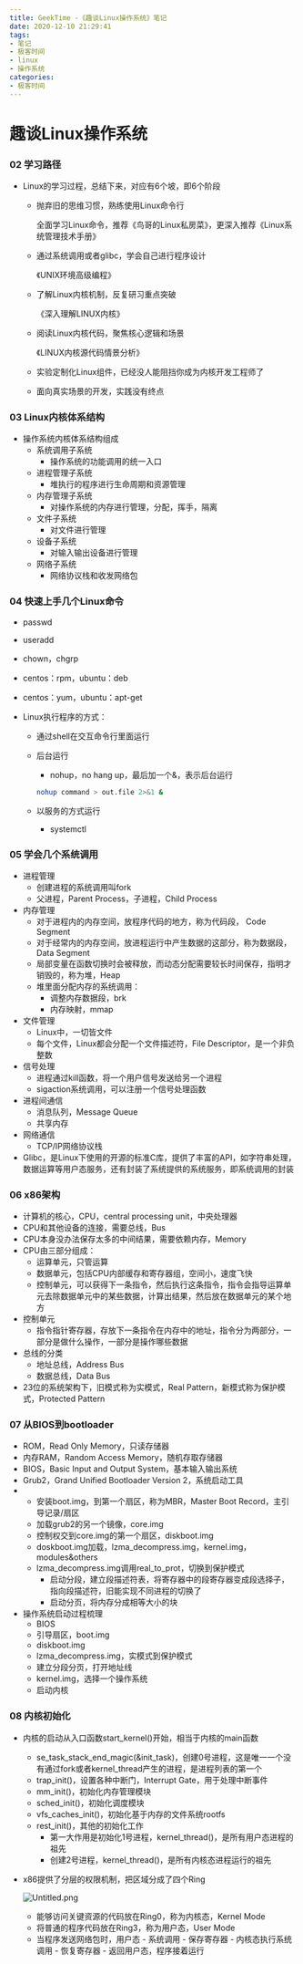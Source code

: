 ```yaml
---
title: GeekTime -《趣谈Linux操作系统》笔记
date: 2020-12-10 21:29:41
tags:
- 笔记
- 极客时间
- linux
- 操作系统
categories:
- 极客时间
---
```


# 趣谈Linux操作系统

### 02 学习路径

- Linux的学习过程，总结下来，对应有6个坡，即6个阶段

  - 抛弃旧的思维习惯，熟练使用Linux命令行

    全面学习Linux命令，推荐《鸟哥的Linux私房菜》，更深入推荐《Linux系统管理技术手册》

  - 通过系统调用或者glibc，学会自己进行程序设计

    《UNIX环境高级编程》

  - 了解Linux内核机制，反复研习重点突破

    《深入理解LINUX内核》

  - 阅读Linux内核代码，聚焦核心逻辑和场景

    《LINUX内核源代码情景分析》

  - 实验定制化Linux组件，已经没人能阻挡你成为内核开发工程师了

  - 面向真实场景的开发，实践没有终点

### 03 Linux内核体系结构

- 操作系统内核体系结构组成
  - 系统调用子系统
    - 操作系统的功能调用的统一入口
  - 进程管理子系统
    - 堆执行的程序进行生命周期和资源管理
  - 内存管理子系统
    - 对操作系统的内存进行管理，分配，挥手，隔离
  - 文件子系统
    - 对文件进行管理
  - 设备子系统
    - 对输入输出设备进行管理
  - 网络子系统
    - 网络协议栈和收发网络包

### 04 快速上手几个Linux命令

- passwd

- useradd

- chown，chgrp

- centos：rpm，ubuntu：deb

- centos：yum，ubuntu：apt-get

- Linux执行程序的方式：

  - 通过shell在交互命令行里面运行

  - 后台运行

    - nohup，no hang up，最后加一个&，表示后台运行

    ```bash
    nohup command > out.file 2>&1 &
    ```

  - 以服务的方式运行

    - systemctl

### 05 学会几个系统调用

- 进程管理
  - 创建进程的系统调用叫fork
  - 父进程，Parent Process，子进程，Child Process
- 内存管理
  - 对于进程内的内存空间，放程序代码的地方，称为代码段， Code Segment
  - 对于经常内的内存空间，放进程运行中产生数据的这部分，称为数据段，Data Segment
  - 局部变量在函数切换时会被释放，而动态分配需要较长时间保存，指明才销毁的，称为堆，Heap
  - 堆里面分配内存的系统调用：
    - 调整内存数据段，brk
    - 内存映射，mmap
- 文件管理
  - Linux中，一切皆文件
  - 每个文件，Linux都会分配一个文件描述符，File Descriptor，是一个非负整数
- 信号处理
  - 进程通过kill函数，将一个用户信号发送给另一个进程
  - sigaction系统调用，可以注册一个信号处理函数
- 进程间通信
  - 消息队列，Message Queue
  - 共享内存
- 网络通信
  - TCP/IP网络协议栈
- Glibc，是Linux下使用的开源的标准C库，提供了丰富的API，如字符串处理，数据运算等用户态服务，还有封装了系统提供的系统服务，即系统调用的封装

### 06 x86架构

- 计算机的核心，CPU，central processing unit，中央处理器
- CPU和其他设备的连接，需要总线，Bus
- CPU本身没办法保存太多的中间结果，需要依赖内存，Memory
- CPU由三部分组成：
  - 运算单元，只管运算
  - 数据单元，包括CPU内部缓存和寄存器组，空间小，速度飞快
  - 控制单元，可以获得下一条指令，然后执行这条指令，指令会指导运算单元去除数据单元中的某些数据，计算出结果，然后放在数据单元的某个地方
- 控制单元
  - 指令指针寄存器，存放下一条指令在内存中的地址，指令分为两部分，一部分是做什么操作，一部分是操作哪些数据
- 总线的分类
  - 地址总线，Address Bus
  - 数据总线，Data Bus
- 23位的系统架构下，旧模式称为实模式，Real Pattern，新模式称为保护模式，Protected Pattern

### 07 从BIOS到bootloader

- ROM，Read Only Memory，只读存储器
- 内存RAM，Random Access Memory，随机存取存储器
- BIOS，Basic Input and Output System，基本输入输出系统
- Grub2，Grand Unified Bootloader Version 2，系统启动工具
- - 安装boot.img，到第一个扇区，称为MBR，Master Boot Record，主引导记录/扇区
  - 加载grub2的另一个镜像，core.img
  - 控制权交到core.img的第一个扇区，diskboot.img
  - doskboot.img加载，lzma_decompress.img，kernel.img，modules&others
  - lzma_decompress.img调用real_to_prot，切换到保护模式
    - 启动分段，建立段描述符表，将寄存器中的段寄存器变成段选择子，指向段描述符，旧能实现不同进程的切换了
    - 启动分页，将内存分成相等大小的块
- 操作系统启动过程梳理
  - BIOS
  - 引导扇区，boot.img
  - diskboot.img
  - lzma_decompress.img，实模式到保护模式
  - 建立分段分页，打开地址线
  - kernel.img，选择一个操作系统
  - 启动内核

### 08 内核初始化

- 内核的启动从入口函数start_kernel()开始，相当于内核的main函数

  - se_task_stack_end_magic(&init_task)，创建0号进程，这是唯一一个没有通过fork或者kernel_thread产生的进程，是进程列表的第一个
  - trap_init()，设置各种中断门，Interrupt Gate，用于处理中断事件
  - mm_init()，初始化内存管理模块
  - sched_init()，初始化调度模块
  - vfs_caches_init()，初始化基于内存的文件系统rootfs
  - rest_init()，其他的初始化工作
    - 第一大作用是初始化1号进程，kernel_thread()，是所有用户态进程的祖先
    - 创建2号进程，kernel_thread()，是所有内核态进程运行的祖先

- x86提供了分层的权限机制，把区域分成了四个Ring

  ![Untitled.png](Untitled.png)

  - 能够访问关键资源的代码放在Ring0，称为内核态，Kernel Mode
  - 将普通的程序代码放在Ring3，称为用户态，User Mode
  - 当程序发送网络包时，用户态 - 系统调用 - 保存寄存器 - 内核态执行系统调用 - 恢复寄存器 - 返回用户态，程序接着运行